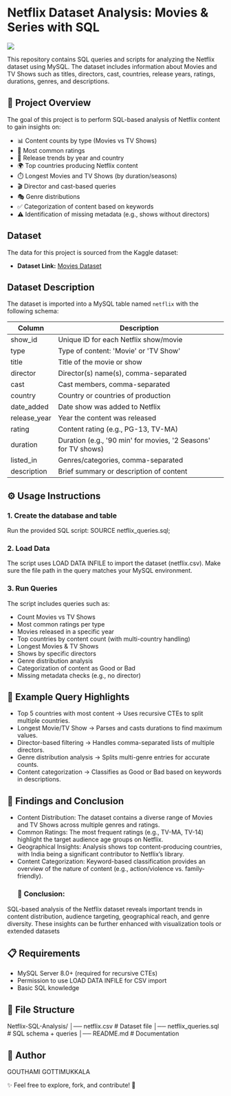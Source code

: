 # Netflix Dataset Analysis: Movies & Series with SQL

![](https://github.com/Gouthami9Gottimukkala/netflix_sql_project/blob/main/Emblem.png)

This repository contains SQL queries and scripts for analyzing the Netflix dataset using MySQL.
The dataset includes information about Movies and TV Shows such as titles, directors, cast, countries, release years, ratings, durations, genres, and descriptions.

## 📌 Project Overview
The goal of this project is to perform SQL-based analysis of Netflix content to gain insights on:
- 📊 Content counts by type (Movies vs TV Shows)
- 🔖 Most common ratings
- 📅 Release trends by year and country
- 🌍 Top countries producing Netflix content
- ⏱️ Longest Movies and TV Shows (by duration/seasons)
- 🎬 Director and cast-based queries
- 🎭 Genre distributions
- ✅ Categorization of content based on keywords
- ⚠️ Identification of missing metadata (e.g., shows without directors)

## Dataset

The data for this project is sourced from the Kaggle dataset:

- **Dataset Link:** [Movies Dataset](https://www.kaggle.com/datasets/shivamb/netflix-shows?resource=download)

## Dataset Description

The dataset is imported into a MySQL table named `netflix` with the following schema:

| Column      | Description                               |
| ----------- | --------------------------------------- |
| show_id     | Unique ID for each Netflix show/movie   |
| type        | Type of content: 'Movie' or 'TV Show'   |
| title       | Title of the movie or show               |
| director    | Director(s) name(s), comma-separated     |
| cast        | Cast members, comma-separated             |
| country     | Country or countries of production       |
| date_added  | Date show was added to Netflix            |
| release_year| Year the content was released             |
| rating      | Content rating (e.g., PG-13, TV-MA)      |
| duration    | Duration (e.g., '90 min' for movies, '2 Seasons' for TV shows) |
| listed_in   | Genres/categories, comma-separated       |
| description | Brief summary or description of content  |

## ⚙️ Usage Instructions
### 1. Create the database and table
Run the provided SQL script:
    SOURCE netflix_queries.sql;
### 2. Load Data
The script uses LOAD DATA INFILE to import the dataset (netflix.csv).
Make sure the file path in the query matches your MySQL environment.
### 3. Run Queries
The script includes queries such as:
- Count Movies vs TV Shows
- Most common ratings per type
- Movies released in a specific year
- Top countries by content count (with multi-country handling)
- Longest Movies & TV Shows
- Shows by specific directors
- Genre distribution analysis
- Categorization of content as Good or Bad
- Missing metadata checks (e.g., no director)

## 🌟 Example Query Highlights

- Top 5 countries with most content → Uses recursive CTEs to split multiple countries.
- Longest Movie/TV Show → Parses and casts durations to find maximum values.
- Director-based filtering → Handles comma-separated lists of multiple directors.
- Genre distribution analysis → Splits multi-genre entries for accurate counts.
- Content categorization → Classifies as Good or Bad based on keywords in descriptions.

## 📝 Findings and Conclusion

- Content Distribution: The dataset contains a diverse range of Movies and TV Shows across multiple genres and ratings.
- Common Ratings: The most frequent ratings (e.g., TV-MA, TV-14) highlight the target audience age groups on Netflix.
- Geographical Insights: Analysis shows top content-producing countries, with India being a significant contributor to Netflix’s library.
- Content Categorization: Keyword-based classification provides an overview of the nature of content (e.g., action/violence vs. family-friendly).
  ### 📌 Conclusion:
SQL-based analysis of the Netflix dataset reveals important trends in content distribution, audience targeting, geographical reach, and genre diversity. These insights can be further enhanced with visualization tools or extended datasets

## 📋 Requirements
- MySQL Server 8.0+ (required for recursive CTEs)
- Permission to use LOAD DATA INFILE for CSV import
- Basic SQL knowledge

## 📂 File Structure
Netflix-SQL-Analysis/
│── netflix.csv             # Dataset file
│── netflix_queries.sql     # SQL schema + queries
│── README.md               # Documentation

## 👤 Author

GOUTHAMI GOTTIMUKKALA

✨ Feel free to explore, fork, and contribute! 🚀

